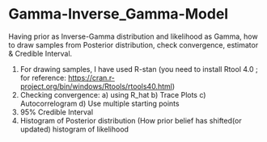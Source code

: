 # Gamma-Inverse_Gamma-Model
Having prior as Inverse-Gamma distribution and likelihood as Gamma, how to draw samples from Posterior distribution, check convergence, estimator & Credible Interval.
1. For drawing samples, I have used R-stan (you need to install Rtool 4.0 ; for reference: https://cran.r-project.org/bin/windows/Rtools/rtools40.html)
2. Checking convergence:
     a) using R_hat
     b) Trace Plots
     c) Autocorrelogram
     d) Use multiple starting points
3. 95% Credible Interval
4. Histogram of Posterior distribution (How prior belief has shifted(or updated) histogram of likelihood

